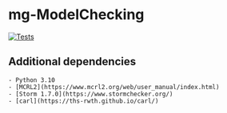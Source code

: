 # mg-ModelChecking
[![Tests](https://github.com/Unicam-mG/mg-ModelChecking/actions/workflows/tests.yml/badge.svg)](https://github.com/Unicam-mG/mg-CTL/actions/workflows/tests.yml)

## Additional dependencies
    - Python 3.10
    - [MCRL2](https://www.mcrl2.org/web/user_manual/index.html)
    - [Storm 1.7.0](https://www.stormchecker.org/)
    - [carl](https://ths-rwth.github.io/carl/)

